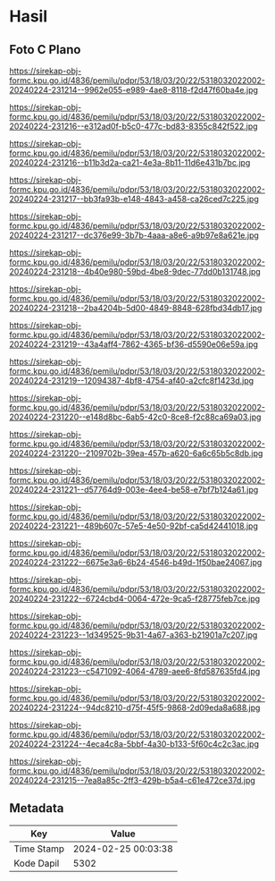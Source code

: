 # Hasil

## Foto C Plano

https://sirekap-obj-formc.kpu.go.id/4836/pemilu/pdpr/53/18/03/20/22/5318032022002-20240224-231214--9962e055-e989-4ae8-8118-f2d47f60ba4e.jpg

https://sirekap-obj-formc.kpu.go.id/4836/pemilu/pdpr/53/18/03/20/22/5318032022002-20240224-231216--e312ad0f-b5c0-477c-bd83-8355c842f522.jpg

https://sirekap-obj-formc.kpu.go.id/4836/pemilu/pdpr/53/18/03/20/22/5318032022002-20240224-231216--b11b3d2a-ca21-4e3a-8b11-11d6e431b7bc.jpg

https://sirekap-obj-formc.kpu.go.id/4836/pemilu/pdpr/53/18/03/20/22/5318032022002-20240224-231217--bb3fa93b-e148-4843-a458-ca26ced7c225.jpg

https://sirekap-obj-formc.kpu.go.id/4836/pemilu/pdpr/53/18/03/20/22/5318032022002-20240224-231217--dc376e99-3b7b-4aaa-a8e6-a9b97e8a621e.jpg

https://sirekap-obj-formc.kpu.go.id/4836/pemilu/pdpr/53/18/03/20/22/5318032022002-20240224-231218--4b40e980-59bd-4be8-9dec-77dd0b131748.jpg

https://sirekap-obj-formc.kpu.go.id/4836/pemilu/pdpr/53/18/03/20/22/5318032022002-20240224-231218--2ba4204b-5d00-4849-8848-628fbd34db17.jpg

https://sirekap-obj-formc.kpu.go.id/4836/pemilu/pdpr/53/18/03/20/22/5318032022002-20240224-231219--43a4aff4-7862-4365-bf36-d5590e06e59a.jpg

https://sirekap-obj-formc.kpu.go.id/4836/pemilu/pdpr/53/18/03/20/22/5318032022002-20240224-231219--12094387-4bf8-4754-af40-a2cfc8f1423d.jpg

https://sirekap-obj-formc.kpu.go.id/4836/pemilu/pdpr/53/18/03/20/22/5318032022002-20240224-231220--e148d8bc-6ab5-42c0-8ce8-f2c88ca69a03.jpg

https://sirekap-obj-formc.kpu.go.id/4836/pemilu/pdpr/53/18/03/20/22/5318032022002-20240224-231220--2109702b-39ea-457b-a620-6a6c65b5c8db.jpg

https://sirekap-obj-formc.kpu.go.id/4836/pemilu/pdpr/53/18/03/20/22/5318032022002-20240224-231221--d57764d9-003e-4ee4-be58-e7bf7b124a61.jpg

https://sirekap-obj-formc.kpu.go.id/4836/pemilu/pdpr/53/18/03/20/22/5318032022002-20240224-231221--489b607c-57e5-4e50-92bf-ca5d42441018.jpg

https://sirekap-obj-formc.kpu.go.id/4836/pemilu/pdpr/53/18/03/20/22/5318032022002-20240224-231222--6675e3a6-6b24-4546-b49d-1f50bae24067.jpg

https://sirekap-obj-formc.kpu.go.id/4836/pemilu/pdpr/53/18/03/20/22/5318032022002-20240224-231222--6724cbd4-0064-472e-9ca5-f28775feb7ce.jpg

https://sirekap-obj-formc.kpu.go.id/4836/pemilu/pdpr/53/18/03/20/22/5318032022002-20240224-231223--1d349525-9b31-4a67-a363-b21901a7c207.jpg

https://sirekap-obj-formc.kpu.go.id/4836/pemilu/pdpr/53/18/03/20/22/5318032022002-20240224-231223--c5471092-4064-4789-aee6-8fd587635fd4.jpg

https://sirekap-obj-formc.kpu.go.id/4836/pemilu/pdpr/53/18/03/20/22/5318032022002-20240224-231224--94dc8210-d75f-45f5-9868-2d09eda8a688.jpg

https://sirekap-obj-formc.kpu.go.id/4836/pemilu/pdpr/53/18/03/20/22/5318032022002-20240224-231224--4eca4c8a-5bbf-4a30-b133-5f60c4c2c3ac.jpg

https://sirekap-obj-formc.kpu.go.id/4836/pemilu/pdpr/53/18/03/20/22/5318032022002-20240224-231215--7ea8a85c-2ff3-429b-b5a4-c61e472ce37d.jpg


## Metadata

| Key        | Value               |
| ---------- | ------------------- |
| Time Stamp | 2024-02-25 00:03:38 |
| Kode Dapil | 5302                |



